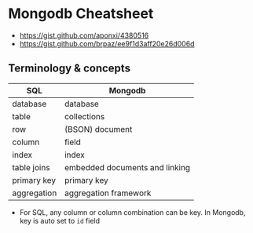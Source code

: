 # Mongodb Cheatsheet
- https://gist.github.com/aponxi/4380516
- https://gist.github.com/brpaz/ee9f1d3aff20e26d006d

## Terminology & concepts
| SQL         | Mongodb                         |
| ---         | ---                             |
| database    | database                        |
| table       | collections                     |
| row         | (BSON) document                 |
| column      | field                           |
| index       | index                           |
| table joins | embedded documents and linking  |
| primary key | primary key                     |
| aggregation | aggregation framework           |

- For SQL, any column or column combination can be key. In Mongodb, key is auto set to `id` field

